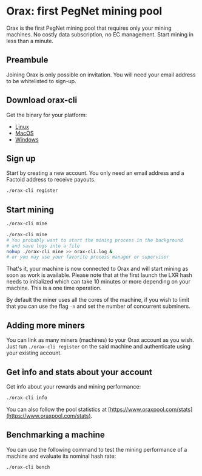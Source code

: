 # Orax: first PegNet mining pool

Orax is the first PegNet mining pool that requires only your mining machines. No costly data subscription, no EC management. Start mining in less than a minute.

## Preambule

Joining Orax is only possible on invitation. You will need your email address to be whitelisted to sign-up.

## Download orax-cli

Get the binary for your platform:

- [Linux](https://oraxpool.s3.ca-central-1.amazonaws.com/orax-cli/orax-cli)
- [MacOS](https://oraxpool.s3.ca-central-1.amazonaws.com/orax-cli/orax-cli.app)
- [Windows](https://oraxpool.s3.ca-central-1.amazonaws.com/orax-cli/orax-cli.exe)

## Sign up

Start by creating a new account. You only need an email address and a Factoid address to receive payouts.

```bash
./orax-cli register
```

## Start mining

```bash
./orax-cli mine
```

```bash
./orax-cli mine
# You probably want to start the mining process in the background
# and save logs into a file
nohup ./orax-cli mine >> orax-cli.log &
# or you may use your favorite process manager or supervisor
```

That's it, your machine is now connected to Orax and will start mining as soon as work is available. Please note that at the first launch the LXR hash needs to initialized which can take 10 minutes or more depending on your machine. This is a one time operation.

By default the miner uses all the cores of the machine, if you wish to limit that you can use the flag `-n` and set the number of concurrent subminers.

## Adding more miners

You can link as many miners (machines) to your Orax account as you wish. Just run `./orax-cli register` on the said machine and authenticate using your existing account.

## Get info and stats about your account

Get info about your rewards and mining performance:

```bash
./orax-cli info
```

You can also follow the pool statistics at [https://www.oraxpool.com/stats](https://www.oraxpool.com/stats).

## Benchmarking a machine

You can use the following command to test the mining performance of a machine and evaluate its nominal hash rate:

```bash
./orax-cli bench
```
